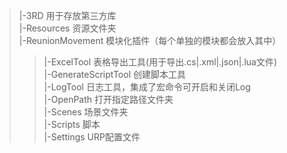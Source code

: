 >|-3RD               用于存放第三方库<br>
>|-Resources         资源文件夹<br>
>|-ReunionMovement   模块化插件（每个单独的模块都会放入其中）<br>
>>|-ExcelTool   表格导出工具(用于导出.cs|.xml|.json|.lua文件)<br>
>>|-GenerateScriptTool    创建脚本工具<br>
>>|-LogTool     日志工具，集成了宏命令可开启和关闭Log<br>
>>|-OpenPath    打开指定路径文件夹<br>
>|-Scenes            场景文件夹<br>
>|-Scripts           脚本<br>
>|-Settings          URP配置文件<br>